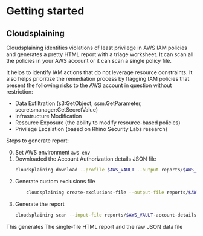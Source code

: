 # Getting started

## Cloudsplaining
Cloudsplaining identifies violations of least privilege in AWS IAM policies and generates a pretty HTML report with a triage worksheet. It can scan all the policies in your AWS account or it can scan a single policy file.

It helps to identify IAM actions that do not leverage resource constraints. It also helps prioritize the remediation process by flagging IAM policies that present the following risks to the AWS account in question without restriction:

* Data Exfiltration (s3:GetObject, ssm:GetParameter, secretsmanager:GetSecretValue)
* Infrastructure Modification
* Resource Exposure (the ability to modify resource-based policies)
* Privilege Escalation (based on Rhino Security Labs research)

Steps to generate report:

0. Set AWS environment `aws-env`
1. Downloaded the Account Authorization details JSON file
    ```sh
    cloudsplaining download --profile $AWS_VAULT --output reports/$AWS_VAULT-account-details.json
    ```   
2. Generate custom exclusions file
    ```sh
        cloudsplaining create-exclusions-file --output-file reports/$AWS_VAULT-exclusions.yml
    ```   
3. Generate the report 
    ```sh
    cloudsplaining scan --input-file reports/$AWS_VAULT-account-details.json --exclusions-file reports/$AWS_VAULT-exclusions.yml
    ```  
    
This generates The single-file HTML report and the raw JSON data file
